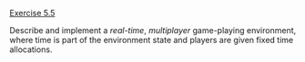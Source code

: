 [Exercise 5.5](ex_5/)

Describe and implement a *real-time*,
*multiplayer* game-playing environment, where time is part
of the environment state and players are given fixed time allocations.
